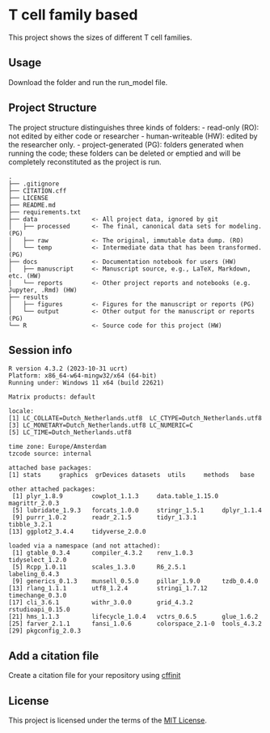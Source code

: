 # T cell family based

This project shows the sizes of different T cell families.

## Usage

Download the folder and run the run_model file.

## Project Structure

The project structure distinguishes three kinds of folders: - read-only (RO): not edited by either code or researcher - human-writeable (HW): edited by the researcher only. - project-generated (PG): folders generated when running the code; these folders can be deleted or emptied and will be completely reconstituted as the project is run.

```         
.
├── .gitignore
├── CITATION.cff
├── LICENSE
├── README.md
├── requirements.txt
├── data               <- All project data, ignored by git
│   ├── processed      <- The final, canonical data sets for modeling. (PG)
│   ├── raw            <- The original, immutable data dump. (RO)
│   └── temp           <- Intermediate data that has been transformed. (PG)
├── docs               <- Documentation notebook for users (HW)
│   ├── manuscript     <- Manuscript source, e.g., LaTeX, Markdown, etc. (HW)
│   └── reports        <- Other project reports and notebooks (e.g. Jupyter, .Rmd) (HW)
├── results
│   ├── figures        <- Figures for the manuscript or reports (PG)
│   └── output         <- Other output for the manuscript or reports (PG)
└── R                  <- Source code for this project (HW)
```

## Session info

```         
R version 4.3.2 (2023-10-31 ucrt)
Platform: x86_64-w64-mingw32/x64 (64-bit)
Running under: Windows 11 x64 (build 22621)

Matrix products: default

locale:
[1] LC_COLLATE=Dutch_Netherlands.utf8  LC_CTYPE=Dutch_Netherlands.utf8   
[3] LC_MONETARY=Dutch_Netherlands.utf8 LC_NUMERIC=C                      
[5] LC_TIME=Dutch_Netherlands.utf8    

time zone: Europe/Amsterdam
tzcode source: internal

attached base packages:
[1] stats     graphics  grDevices datasets  utils     methods   base     

other attached packages:
 [1] plyr_1.8.9        cowplot_1.1.3     data.table_1.15.0 magrittr_2.0.3   
 [5] lubridate_1.9.3   forcats_1.0.0     stringr_1.5.1     dplyr_1.1.4      
 [9] purrr_1.0.2       readr_2.1.5       tidyr_1.3.1       tibble_3.2.1     
[13] ggplot2_3.4.4     tidyverse_2.0.0  

loaded via a namespace (and not attached):
 [1] gtable_0.3.4      compiler_4.3.2    renv_1.0.3        tidyselect_1.2.0 
 [5] Rcpp_1.0.11       scales_1.3.0      R6_2.5.1          labeling_0.4.3   
 [9] generics_0.1.3    munsell_0.5.0     pillar_1.9.0      tzdb_0.4.0       
[13] rlang_1.1.1       utf8_1.2.4        stringi_1.7.12    timechange_0.3.0 
[17] cli_3.6.1         withr_3.0.0       grid_4.3.2        rstudioapi_0.15.0
[21] hms_1.1.3         lifecycle_1.0.4   vctrs_0.6.5       glue_1.6.2       
[25] farver_2.1.1      fansi_1.0.6       colorspace_2.1-0  tools_4.3.2      
[29] pkgconfig_2.0.3  
```

## Add a citation file

Create a citation file for your repository using [cffinit](https://citation-file-format.github.io/cff-initializer-javascript/#/)

## License

This project is licensed under the terms of the [MIT License](/LICENSE).
